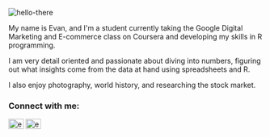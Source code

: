 ![hello-there](https://media.giphy.com/media/Nx0rz3jtxtEre/giphy.gif?cid=ecf05e47oyyv9j7o2bj63h28fcgpci2x8ai758et5r7ni0gy&rid=giphy.gif&ct=g)

My name is Evan, and I'm a student currently taking the Google Digital Marketing and E-commerce class on Coursera and developing my skills in R programming.

I am very detail oriented and passionate about diving into numbers, figuring out what insights come from the data at hand using spreadsheets and R. 

I also enjoy photography, world history, and researching the stock market.


<h3 align="left"> Connect with me:</h3>

</p>
<a href="https://twitter.com/evanjgower" target="blank"><img align="center" src="https://raw.githubusercontent.com/rahuldkjain/github-profile-readme-generator/master/src/images/icons/Social/twitter.svg" alt="evanjgower" height="20" width=30" /></a>
<a href="https://kaggle.com/evangower" target="blank"><img align="center" src="https://raw.githubusercontent.com/rahuldkjain/github-profile-readme-generator/master/src/images/icons/Social/kaggle.svg" alt="evangower" height="20" width="30" /></a>
</p>

<!---
evangower/evangower is a ✨ special ✨ repository because its `README.md` (this file) appears on your GitHub profile.
You can click the Preview link to take a look at your changes.
--->

